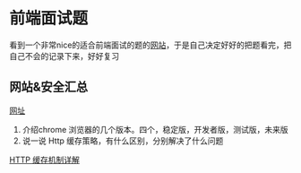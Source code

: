 # 前端面试题

看到一个非常nice的适合前端面试的题的[网站](https://lgwebdream.github.io/FE-Interview/)，于是自己决定好好的把题看完，把自己不会的记录下来，好好复习

## 网站&安全汇总

[网址](https://lgwebdream.github.io/FE-Interview/http/#%E7%BD%91%E7%BB%9C-%E4%B8%8E%E5%AE%89%E5%85%A8%E6%B1%87%E6%80%BB)

1. 介绍chrome 浏览器的几个版本。四个，稳定版，开发者版，测试版，未来版
2. 说一说 Http 缓存策略，有什么区别，分别解决了什么问题

[HTTP 缓存机制详解](https://segmentfault.com/a/1190000021716418)